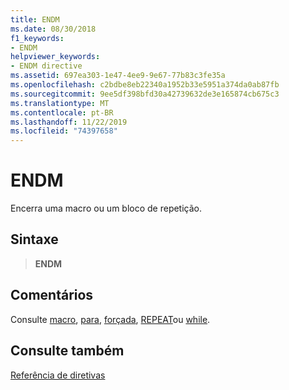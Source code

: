 ```yaml
---
title: ENDM
ms.date: 08/30/2018
f1_keywords:
- ENDM
helpviewer_keywords:
- ENDM directive
ms.assetid: 697ea303-1e47-4ee9-9e67-77b83c3fe35a
ms.openlocfilehash: c2bdbe8eb22340a1952b33e5951a374da0ab87fb
ms.sourcegitcommit: 9ee5df398bfd30a42739632de3e165874cb675c3
ms.translationtype: MT
ms.contentlocale: pt-BR
ms.lasthandoff: 11/22/2019
ms.locfileid: "74397658"
---
```

# <a name="endm"></a>ENDM

Encerra uma macro ou um bloco de repetição.

## <a name="syntax"></a>Sintaxe

> **ENDM**

## <a name="remarks"></a>Comentários

Consulte [macro](../../assembler/masm/macro.md), [para](../../assembler/masm/for-masm.md), [forçada](../../assembler/masm/forc.md), [REPEAT](../../assembler/masm/repeat.md)ou [while](while-masm.md).

## <a name="see-also"></a>Consulte também

[Referência de diretivas](directives-reference.md)
